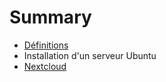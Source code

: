# Summary

* [Définitions](definitions.md)
* Installation d'un serveur Ubuntu
* [Nextcloud](nextcloud.md)

